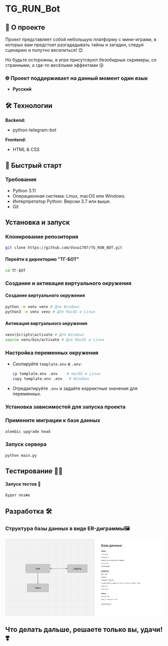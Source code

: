 # TG_RUN_Bot

## 📃 О проекте

Проект представляет собой небольшую платформу с мини-играми, в которых вам предстоит разгададывать тайны и загадки, следуя сценарию и попутно веселиться! 😊

Но будьте осторожны, в игре присутсвуют безобидные скримеры, со странными, а где-то весёлыми эффектами 😜

### 🌐 Проект поддерживает на данный момент **один язык**

- **Русский**

## 🛠 Технологии

**Backend:**

- python-telegram-bot

**Frontend:**

- HTML & CSS

## 🚀 Быстрый старт

### Требования

- Python 3.11
- Операционная система: Linux, macOS или Windows.
- Интерпретатор Python: Версии 3.7 или выше.
- Git

## Установка и запуск

### Клонирование репозитория

```bash
git clone https://github.com/Vova1707/TG_RUN_BOT.git
```

#### Перейти в директорию "ТГ-БОТ"

```bash
cd ТГ-БОТ
```

### Создание и активация виртуального окружения

#### Создание виртуального окружения

```bash
python -m venv venv # Для Windows
python3 -m venv venv # Для MacOS и Linux
```

#### Активация виртуального окружения

```bash
venv\Scripts\activate # Для Windows
source venv/bin/activate # Для MacOS и Linux
```

### Настройка переменных окружения

- Скопируйте `template.env` в `.env`:

    ```bash
    cp template.env .env    # macOS и Linux
    copy template.env .env   # Windows
    ```

- Отредактируйте `.env` и задайте корректные значения для переменных.

### Установка зависимостей для запуска проекта


### Примените миграции к базе данных

```bash
alembic upgrade head
```

### Запуск сервера

```bash
python main.py
```

## Тестирование 🧑‍🔧

#### Запуск тестов 📝

```bash
Будет позже
```

## Разработка 🛠️

### Структура базы данных в виде ER-диграммы🖼️

![ER-диаграмма](ER.jpg)

## Что делать дальше, решаете только вы, удачи! ❣️
